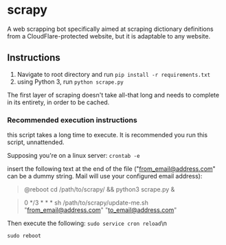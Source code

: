 # scrapy
A web scrapping bot specifically aimed at scraping dictionary definitions from a CloudFlare-protected website, but it is adaptable to any website.
## Instructions
1) Navigate to root directory and run `pip install -r requirements.txt`
2) using Python 3, run `python scrape.py`

The first layer of scraping doesn't take all-that long and needs to complete in its entirety, in order to be cached.

### Recommended execution instructions
this script takes a long time to execute.
It is recommended you run this script, unnattended.

Supposing you're on a linux server:
`crontab -e`

insert the following text at the end of the file ("from_email@address.com" can be a dummy string. Mail will use your configured email address):
> @reboot cd /path/to/scrapy/ && python3 scrape.py &

> 0 */3 * * * sh /path/to/scrapy/update-me.sh "from_email@address.com" "to_email@address.com"


Then execute the following:
`sudo service cron reload`\n

`sudo reboot`
